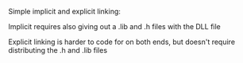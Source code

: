 Simple implicit and explicit linking:

Implicit requires also giving out a .lib and .h files with the DLL file

Explicit linking is harder to code for on both ends, but doesn't require distributing the .h and .lib files
